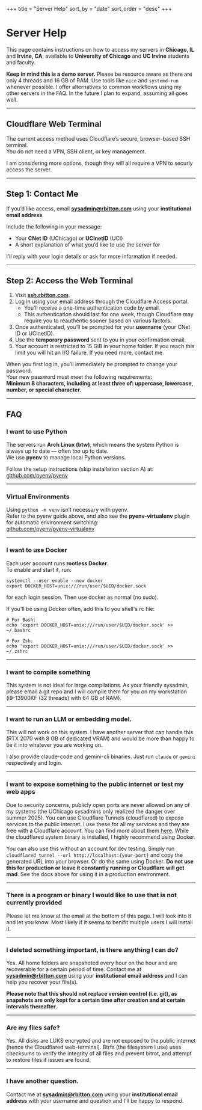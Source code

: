+++
title = "Server Help"
sort_by    = "date"
sort_order = "desc"
+++

# Server Help

This page contains instructions on how to access my servers in **Chicago, IL** and **Irvine, CA**, available to **University of Chicago** and **UC Irvine** students and faculty.

**Keep in mind this is a demo server.** Please be resource aware as there are only 4 threads and 16 GB of RAM. Use tools like `nice` and `systemd-run` whenever possible. I offer alternatives to common workflows using my other servers in the FAQ. In the future I plan to expand, assuming all goes well.

---

## Cloudflare Web Terminal

The current access method uses Cloudflare’s secure, browser-based SSH terminal.  
You do not need a VPN, SSH client, or key management.

I am considering more options, though they will all require a VPN to securly access the server.

---

## Step 1: Contact Me

If you’d like access, email **[sysadmin@rbitton.com](mailto:sysadmin@rbitton.com)** using your **institutional email address**.

Include the following in your message:

- Your **CNet ID** (UChicago) or **UCInetID** (UCI)
- A short explanation of what you’d like to use the server for

I’ll reply with your login details or ask for more information if needed.

---

## Step 2: Access the Web Terminal

1. Visit **[ssh.rbitton.com](https://ssh.rbitton.com)**.  
2. Log in using your email address through the Cloudflare Access portal. 
   - You’ll receive a one-time authentication code by email.  
   - This authentication should last for one week, though Cloudflare may require you to reauthentic sooner based on various factors.
3. Once authenticated, you’ll be prompted for your **username** (your CNet ID or UCInetID).
4. Use the **temporary password** sent to you in your confirmation email.
5. Your account is restricted to 15 GiB in your home folder. If you reach this limit you will hit an I/O failure. If you need more, contact me.

When you first log in, you’ll immediately be prompted to change your password.  
Your new password must meet the following requirements:  
**Minimum 8 characters, including at least three of: uppercase, lowercase, number, or special character.**

---

## FAQ

### I want to use Python

The servers run **Arch Linux (btw)**, which means the system Python is always up to date — often *too* up to date.  
We use **pyenv** to manage local Python versions.

Follow the setup instructions (skip installation section A) at:  
[github.com/pyenv/pyenv](https://github.com/pyenv/pyenv)

---

### Virtual Environments

Using `python -m venv` isn’t necessary with pyenv.  
Refer to the pyenv guide above, and also see the **pyenv-virtualenv** plugin for automatic environment switching:  
[github.com/pyenv/pyenv-virtualenv](https://github.com/pyenv/pyenv-virtualenv)

---

### I want to use Docker

Each user account runs **rootless Docker**.  
To enable and start it, run:

```shell
systemctl --user enable --now docker
export DOCKER_HOST=unix:///run/user/$UID/docker.sock
```

for each login session. Then use docker as normal (no sudo).

If you'll be using Docker often, add this to you shell's rc file:

```shell
# For Bash:
echo 'export DOCKER_HOST=unix:///run/user/$UID/docker.sock' >> ~/.bashrc

# For Zsh:
echo 'export DOCKER_HOST=unix:///run/user/$UID/docker.sock' >> ~/.zshrc
```

---

### I want to compile something

This system is not ideal for large compilations. As your friendly sysadmin, please email a git repo and I will compile them for you on my workstation (i9-13900KF (32 threads) with 64 GB of RAM).

---

### I want to run an LLM or embedding model.

This will not work on this system. I have another server that can handle this (RTX 2070 with 8 GB of dedicated VRAM) and would be more than happy to tie it into whatever you are working on.

I also provide claude-code and gemini-cli binaries. Just run `claude` or `gemini` respectively and login.

---

### I want to expose something to the public internet or test my web apps

Due to security concerns, publicly open ports are never allowed on any of my systems (the UChicago sysadmins only realized the danger over summer 2025). You can use Cloudflare Tunnels (cloudflared) to expose services to the public internet. I use these for all my services and they are free with a Cloudflare account. You can find more about them [here](https://developers.cloudflare.com/cloudflare-one/connections/connect-networks/). While the cloudflared system binary is installed, I highly recommend using Docker.

You can also use this without an account for dev testing. Simply run `cloudflared tunnel --url http://localhost:{your-port}` and copy the generated URL into your browser. Or do the same using Docker. **Do not use this for production or leave it constantly running or Cloudflare will get mad**. See the docs above for using it in a production environment.

---

### There is a program or binary I would like to use that is not currently provided

Please let me know at the email at the bottom of this page. I will look into it and let you know. Most likely if it seems to benifit multiple users I will install it.

---

### I deleted something important, is there anything I can do?

Yes. All home folders are snapshoted every hour on the hour and are recoverable for a certain period of time. Contact me at **[sysadmin@rbitton.com](mailto:sysadmin@rbitton.com)** using your **institutional email address** and I can help you recover your file(s). 

**Please note that this should not replace version control (i.e. git), as snapshots are only kept for a certain time after creation and at certain intervals thereafter.**

---

### Are my files safe?
Yes. All disks are LUKS encrypted and are not exposed to the public internet (hence the Cloudflared web-terminal). Btrfs (the filesystem I use) uses checksums to verify the integrity of all files and prevent bitrot, and attempt to restore files if issues are found.

---
### I have another question.

Contact me at **[sysadmin@rbitton.com](mailto:sysadmin@rbitton.com)** using your **institutional email address** with your username and question and I'll be happy to respond.

